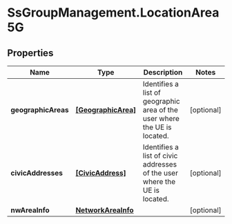 # SsGroupManagement.LocationArea5G

## Properties

Name | Type | Description | Notes
------------ | ------------- | ------------- | -------------
**geographicAreas** | [**[GeographicArea]**](GeographicArea.md) | Identifies a list of geographic area of the user where the UE is located. | [optional] 
**civicAddresses** | [**[CivicAddress]**](CivicAddress.md) | Identifies a list of civic addresses of the user where the UE is located. | [optional] 
**nwAreaInfo** | [**NetworkAreaInfo**](NetworkAreaInfo.md) |  | [optional] 


